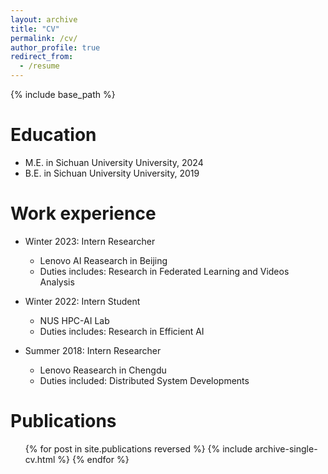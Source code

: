 ```yaml
---
layout: archive
title: "CV"
permalink: /cv/
author_profile: true
redirect_from:
  - /resume
---
```


{% include base_path %}

Education
======
<!-- * Ph.D in Version Control Theory, GitHub University, 2018 (expected) -->
* M.E. in Sichuan University University, 2024
* B.E. in Sichuan University University, 2019

Work experience
======
<!-- * Summer 2024: Intern Researcher
  * Shanghai AI Lab
  * Duties includes: Multimodal LLM and Token efficiency
  * Supervisor: Kaipeng Zhang  -->

<!-- * Winter 2025: Intern Researcher
  * Houmo AI
  * DUties includes: Research in Efficient AI -->

* Winter 2023: Intern Researcher
  * Lenovo AI Reasearch in Beijing
  * Duties includes: Research in Federated Learning and Videos Analysis

* Winter 2022: Intern Student
  * NUS HPC-AI Lab
  * Duties includes: Research in Efficient AI

* Summer 2018: Intern Researcher
  * Lenovo Reasearch in Chengdu
  * Duties included: Distributed System Developments
  
<!-- Skills
======
* Skill 1
* Skill 2
  * Sub-skill 2.1
  * Sub-skill 2.2
  * Sub-skill 2.3
* Skill 3 -->

Publications
======
  <ul>{% for post in site.publications reversed %}
    {% include archive-single-cv.html %}
  {% endfor %}</ul>
  
<!-- Talks
======
  <ul>{% for post in site.talks reversed %}
    {% include archive-single-talk-cv.html  %}
  {% endfor %}</ul>
  
Teaching
======
  <ul>{% for post in site.teaching reversed %}
    {% include archive-single-cv.html %}
  {% endfor %}</ul>
  
Service and leadership
======
* Currently signed in to 43 different slack teams -->
